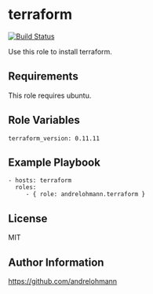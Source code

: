 terraform
=================

[![Build Status](https://travis-ci.org/andrelohmann/ansible-role-terraform.svg?branch=master)](https://travis-ci.org/andrelohmann/ansible-role-terraform)

Use this role to install terraform.

Requirements
------------

This role requires ubuntu.

Role Variables
--------------

    terraform_version: 0.11.11

Example Playbook
----------------

    - hosts: terraform
      roles:
         - { role: andrelohmann.terraform }

License
-------

MIT

Author Information
------------------

https://github.com/andrelohmann
